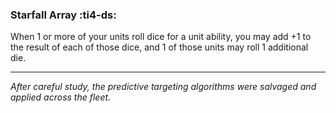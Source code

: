 ### **Starfall Array** :ti4-ds:

When 1 or more of your units roll dice for a unit ability, you may add +1 to the result of each of those dice, and 1 of those units may roll 1 additional die.

---

*After careful study, the predictive targeting algorithms were salvaged and applied across the fleet.*
